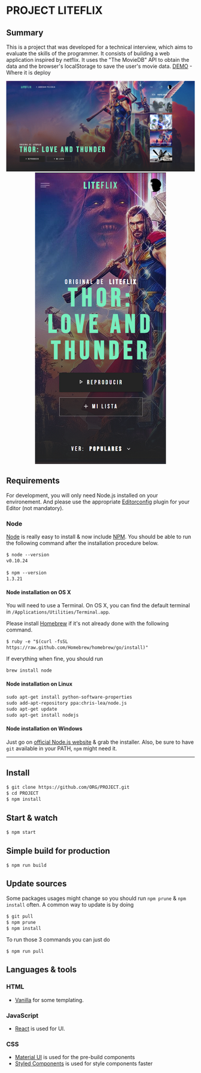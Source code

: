 # PROJECT LITEFLIX

## Summary

This is a project that was developed for a technical interview, which aims to evaluate the skills of the programmer. It consists of building a web application inspired by netflix. It uses the "The MovieDB" API to obtain the data and the browser's localStorage to save the user's movie data.
[DEMO](https://liteflix-six.vercel.app/) - Where it is deploy

<p align="center">
  <img src="./src/assets/images/desktop.png"   />
  <img src="./src/assets/images/mobile.png" width="350" />
</p>


## Requirements

For development, you will only need Node.js installed on your environement.
And please use the appropriate [Editorconfig](http://editorconfig.org/) plugin for your Editor (not mandatory).

### Node

[Node](http://nodejs.org/) is really easy to install & now include [NPM](https://npmjs.org/).
You should be able to run the following command after the installation procedure
below.

    $ node --version
    v0.10.24

    $ npm --version
    1.3.21

#### Node installation on OS X

You will need to use a Terminal. On OS X, you can find the default terminal in
`/Applications/Utilities/Terminal.app`.

Please install [Homebrew](http://brew.sh/) if it's not already done with the following command.

    $ ruby -e "$(curl -fsSL https://raw.github.com/Homebrew/homebrew/go/install)"

If everything when fine, you should run

    brew install node

#### Node installation on Linux

    sudo apt-get install python-software-properties
    sudo add-apt-repository ppa:chris-lea/node.js
    sudo apt-get update
    sudo apt-get install nodejs

#### Node installation on Windows

Just go on [official Node.js website](http://nodejs.org/) & grab the installer.
Also, be sure to have `git` available in your PATH, `npm` might need it.

---

## Install

    $ git clone https://github.com/ORG/PROJECT.git
    $ cd PROJECT
    $ npm install
## Start & watch

    $ npm start

## Simple build for production

    $ npm run build

## Update sources

Some packages usages might change so you should run `npm prune` & `npm install` often.
A common way to update is by doing

    $ git pull
    $ npm prune
    $ npm install

To run those 3 commands you can just do

    $ npm run pull


## Languages & tools

### HTML

- [Vanilla](https://developer.mozilla.org/es/docs/Web/HTML) for some templating.

### JavaScript

- [React](http://facebook.github.io/react) is used for UI.

### CSS

- [Material UI](https://mui.com/) is used for the pre-build components
- [Styled Components](https://mui.com/) is used for style components faster
